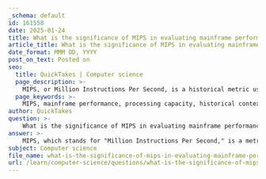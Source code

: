 ```yaml
---
_schema: default
id: 161558
date: 2025-01-24
title: What is the significance of MIPS in evaluating mainframe performance?
article_title: What is the significance of MIPS in evaluating mainframe performance?
date_format: MMM DD, YYYY
post_on_text: Posted on
seo:
  title: QuickTakes | Computer science
  page_description: >-
    MIPS, or Million Instructions Per Second, is a historical metric used to evaluate mainframe performance, though its relevance has declined in favor of more accurate measures like MSUs and modern performance monitoring tools.
  page_keywords: >-
    MIPS, mainframe performance, processing capacity, historical context, inaccuracy, MSUs, Million Service Units, capacity billing, measurement tools, workload efficiency
author: QuickTakes
question: >-
    What is the significance of MIPS in evaluating mainframe performance?
answer: >-
    MIPS, which stands for "Million Instructions Per Second," is a metric historically used to evaluate the performance of mainframe computers. Its significance lies in its ability to provide a rough estimate of a mainframe's processing capacity by measuring how many instructions the CPU can execute in one second. However, there are several important considerations regarding the use of MIPS in evaluating mainframe performance:\n\n1. **Historical Context**: MIPS was widely used in the past as a standard measure of computing power. It allowed organizations to compare the performance of different mainframe models and configurations. However, as technology has evolved, the relevance of MIPS has diminished.\n\n2. **Inaccuracy**: MIPS is not considered an accurate measure of performance. The number of instructions executed per second can vary significantly based on the type of workload, the efficiency of the code being executed, and the specific architecture of the mainframe. This variability means that MIPS can be misleading when comparing different systems or workloads.\n\n3. **Shift to MSUs**: In modern contexts, IBM and other mainframe vendors have shifted towards using MSUs (Million Service Units) as a more reliable metric for capacity billing and performance evaluation. MSUs normalize CPU utilization across different workloads, providing a more consistent measure of performance that is less dependent on hardware configuration. This shift reflects a broader understanding of performance that goes beyond simple instruction counts.\n\n4. **Capacity Billing**: MIPS is still relevant in some billing contexts, particularly for outsourcing agreements where service providers may charge based on MIPS usage. However, MSUs are increasingly preferred for their ability to provide a more accurate reflection of the actual workload and resource consumption.\n\n5. **Modern Measurement Tools**: Due to the limitations of MIPS, organizations have developed more sophisticated monitoring tools to assess mainframe performance. These tools can provide insights into various aspects of performance, such as processor utilization, memory usage, and I/O operations, offering a more comprehensive view of system efficiency.\n\nIn summary, while MIPS has historical significance in evaluating mainframe performance, its limitations have led to a decline in its use in favor of more accurate and relevant metrics like MSUs. Organizations are encouraged to utilize modern performance monitoring tools to gain a better understanding of their mainframe systems' capabilities and efficiencies.
subject: Computer science
file_name: what-is-the-significance-of-mips-in-evaluating-mainframe-performance.md
url: /learn/computer-science/questions/what-is-the-significance-of-mips-in-evaluating-mainframe-performance
---
```


&nbsp;